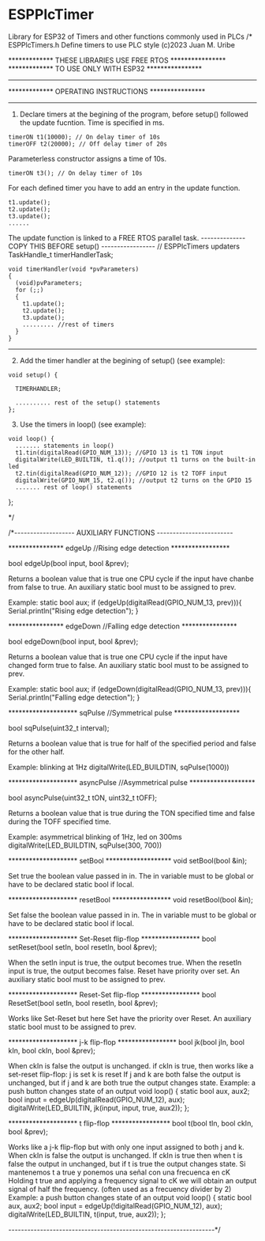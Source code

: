 # ESPPlcTimer
Library for ESP32 of Timers and other functions commonly used in PLCs
/* ESPPlcTimers.h
  Define timers to use PLC style
  (c)2023 Juan M. Uribe

************* THESE LIBRARIES USE FREE RTOS  ****************
*************     TO USE ONLY WITH ESP32     ****************

*************************************************************
*************    OPERATING INSTRUCTIONS      ****************
*************************************************************

  1. Declare timers at the begining of the program,
  before setup() followed the update fucntion.
  Time is specified in ms.

    timerON t1(10000); // On delay timer of 10s
    timerOFF t2(20000); // Off delay timer of 20s

  Parameterless constructor assigns a time of 10s.

    timerON t3(); // On delay timer of 10s


  For each defined timer you have to add an entry in the update function.

    t1.update();
    t2.update();
    t3.update();
    ......

  The update function is linked to a FREE RTOS parallel task.
  -------------- COPY THIS BEFORE setup() -----------------
    // ESPPlcTimers updaters
    TaskHandle_t timerHandlerTask;

    void timerHandler(void *pvParameters)
    {
      (void)pvParameters;
      for (;;)
      {
        t1.update();
        t2.update();
        t3.update();
        ......... //rest of timers
      }
    }
  ---------------------------------------------------------------

  2. Add the timer handler at the begining of setup() (see example):

    void setup() {

      TIMERHANDLER;

      .......... rest of the setup() statements
    };

  3. Use the timers in loop() (see example):

    void loop() {
      ....... statements in loop()
      t1.tin(digitalRead(GPIO_NUM_13)); //GPIO 13 is t1 TON input
      digitalWrite(LED_BUILTIN, t1.q()); //output t1 turns on the built-in led
      t2.tin(digitalRead(GPIO_NUM_12)); //GPIO 12 is t2 TOFF input
      digitalWrite(GPIO_NUM_15, t2.q()); //output t2 turns on the GPIO 15
      ....... rest of loop() statements
  };

*/

/*------------------- AUXILIARY FUNCTIONS ------------------------

**************** edgeUp //Rising edge detection  *****************

bool edgeUp(bool input, bool &prev);

Returns a boolean value that is true one CPU cycle if the input have chanbe from false to true.
An auxiliary static bool must to be assigned to prev.

Example:
static bool aux;
if (edgeUp(digitalRead(GPIO_NUM_13, prev))){
  Serial.println("Rising edge detection");
}

**************** edgeDown //Falling edge detection ****************

bool edgeDown(bool input, bool &prev);

Returns a boolean value that is true one CPU cycle if the input have changed form true to false.
An auxiliary static bool must to be assigned to prev.

Example:
static bool aux;
if (edgeDown(digitalRead(GPIO_NUM_13, prev))){
  Serial.println("Falling edge detection");
}

******************** sqPulse //Symmetrical pulse *******************

bool sqPulse(uint32_t interval);

Returns a boolean value that is true for half of the specified period
and false for the other half.

Example: blinking at 1Hz
digitalWrite(LED_BUILDTIN, sqPulse(1000))

******************** asyncPulse //Asymmetrical pulse *******************

bool asyncPulse(uint32_t tON, uint32_t tOFF);

Returns a boolean value that is true during the TON specified time
and false during the TOFF specified time.

Example: asymmetrical blinking of 1Hz, led on 300ms
digitalWrite(LED_BUILDTIN, sqPulse(300, 700))

******************** setBool *******************
void setBool(bool &in);

Set true the boolean value passed in in.
The in variable must to be global or have to be declared
static bool if local.

******************** resetBool *****************
void resetBool(bool &in);

Set false the boolean value passed in in.
The in variable must to be global or have to be declared
static bool if local.

******************** Set-Reset flip-flop *****************
bool setReset(bool setIn, bool resetIn, bool &prev);

When the setIn input is true, the output becomes true.
When the resetIn input is true, the output becomes false.
Reset have priority over set.
An auxiliary static bool must to be assigned to prev.

******************** Reset-Set flip-flop *****************
bool ResetSet(bool setIn, bool resetIn, bool &prev);

Works like Set-Reset but here Set have the priority
over Reset.
An auxiliary static bool must to be assigned to prev.

******************** j-k flip-flop *****************
bool jk(bool jIn, bool kIn, bool ckIn, bool &prev);

When ckIn is false the output is unchanged.
if ckIn is true, then works like a set-reset flip-flop:
j is set
k is reset
If j and k are both false the output is unchanged,
but if j and k are both true the output changes state.
Example: a push button changes state of an output
  void loop() {
    static bool aux, aux2;
    bool input = edgeUp(digitalRead(GPIO_NUM_12), aux);
    digitalWrite(LED_BUILTIN, jk(input, input, true, aux2));
  };

******************** t flip-flop *****************
bool t(bool tIn, bool ckIn, bool &prev);

Works like a j-k flip-flop but with only one input
assigned to both j and k.
When ckIn is false the output is unchanged.
If ckIn is true then when t is false the output in unchanged,
but if t is true the output changes state.
Si mantenemos t a true y ponemos una señal con una frecuenca en cK
Holding t true and applying a frequency signal to cK
we will obtain an output signal of half the frequency.
(often used as a frecuency divider by 2)
Example: a push button changes state of an output
  void loop() {
    static bool aux, aux2;
    bool input = edgeUp(!digitalRead(GPIO_NUM_12), aux);
    digitalWrite(LED_BUILTIN, t(input, true, aux2));
  };

-----------------------------------------------------------------*/
